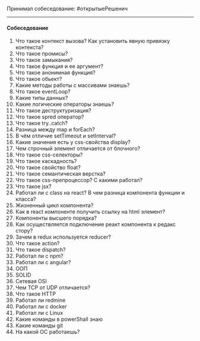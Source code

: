 Принимал собеседование:  #открытыеРешенич
___
#### Собеседование

1. Что такое контекст вызова? Как установить явную привязку контекста?
2. Что такое промисы?
3. Что такое замыкания?
4. Что такое функция и ее аргумент?
5. Что такое анонимная функция? 
6. Что такое обьект?
7. Какие методы работы с массивами знаешь?
8. Что такое eventLoop?
9. Какие типы данных?
10. Какие логические операторы знаешь?
11. Что такое деструктуризация?
12. Что такое spred оператор?
13. Что такое try..catch?
14. Разница между map и forEach?
15. В чём отличие setTimeout и setInterval?
16. Какие значения есть у css-свойства display?
17. Чем строчный элемент отличается от блочного?
18. Что такое css-селекторы?
19. Что такое каскадность?
20. Что такое свойство float?
21. Что такое семантическая верстка?
22. Что такое css-препроцессор? С какими работал?
23. Что такое jsx?
24. Работал ли с class на react? В чем разница компонента функции и класса?
25. Жизненный цикл компонента?
26. Как в react компоненте получить ссылку на html элемент?
27. Компоненты высшего порядка?
28. Как осуществляется подключение реакт компонента к редакс стору?
29. Зачем в redux используется reducer?
30. Что такое action?
31. Что такое dispatch?
32. Работал ли с npm?
33. Работал ли с angular?
34. ООП
35. SOLID
36. Сетевая OSI
37. Чем TCP от UDP отличается?
38. Что такое HTTP
39. Работал ли redmine
40. Работал ли с docker
41. Работал ли с Linux
42. Какие команды в powerShall знаю
43. Какие команды git
44. На какой OC работаешь?










